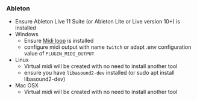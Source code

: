 ### Ableton

- Ensure Ableton Live 11 Suite (or Ableton Lite or Live version 10+) is installed
- Windows
  - Ensure [Midi loop](http://www.tobias-erichsen.de/software/loopmidi.html) is installed
  - configure midi output with name `twitch` or adapt .env configuration value of `PLUGIN_MIDI_OUTPUT`
- Linux
  - Virtual midi will be created with no need to install another tool
  - ensure you have `libasound2-dev` installed (or sudo apt install libasound2-dev)
- Mac OSX
  - Virtual midi will be created with no need to install another tool